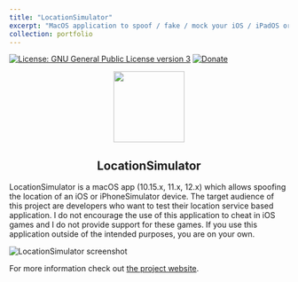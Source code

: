 ```yaml
---
title: "LocationSimulator"
excerpt: "MacOS application to spoof / fake / mock your iOS / iPadOS or iPhoneSimulator device location. WatchOS and TvOS are partially supported.<br/><img style='width: 500px;' src='https://repository-images.githubusercontent.com/205137861/4db93e80-58db-11eb-9027-d1939077fd4e'>"
collection: portfolio
---
```


[![License: GNU General Public License version 3](https://img.shields.io/badge/License-GPLv3-blue.svg)](https://opensource.org/licenses/gpl-3.0) 
[![Donate](https://img.shields.io/badge/Donate-PayPal-green.svg)](https://www.paypal.com/donate/?hosted_button_id=9NR3CLRUG22SJ)

<div align="center">
  <img src="https://raw.githubusercontent.com/Schlaubischlump/LocationSimulator/master/LocationSimulator/Assets.xcassets/AppIcon.appiconset/AppIcon_512%402x.png" width="128px">
  <h2 align="center">LocationSimulator</h2>
</div>

LocationSimulator is a macOS app (10.15.x, 11.x, 12.x) which allows spoofing the location of an iOS or iPhoneSimulator device. The target audience of this project are developers who want to test their location service based application. I do not encourage the use of this application to cheat in iOS games and I do not provide support for these games. If you use this application outside of the intended purposes, you are on your own.

![LocationSimulator screenshot](https://raw.githubusercontent.com/Schlaubischlump/LocationSimulator/master/Preview/screenshot.png)

For more information check out [the project website](https://schlaubischlump.github.io/LocationSimulator/).
